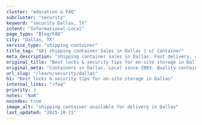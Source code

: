 ```yaml
---
cluster: "education & FAQ"
subcluster: "security"
keyword: "security Dallas, TX"
intent: "Informational-Local"
page_type: "Blog/FAQ"
city: "Dallas, TX"
service_type: "shipping container"
title_tag: "S8j shipping container Sales in Dallas | LC Container"
meta_description: "shipping container sales in Dallas. Fast delivery, competitive pricing. Serving security area. Quote ID: H1G. Call (214) 524-4168 for your free quote today."
original_title: "Best locks & security tips for on-site storage in Dallas | LC Container"
original_meta: "Containers in Dallas. Local since 2003. Quality containers. Fast delivery. Get your free quote — call (214) 524-4168 today. LC Container — your trusted DFW c..."
url_slug: "/learn/security/dallas"
h1: "Best locks & security tips for on-site storage in Dallas"
internal_links: "/faq"
priority: 3
notes: "NaN"
noindex: true
image_alt: "shipping container available for delivery in Dallas"
last_updated: "2025-10-21"
---
```


<!-- TODO: Add unique city/inventory copy, images, and internal links here. -->
